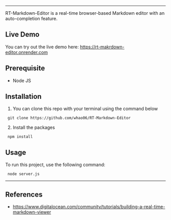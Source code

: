 ---
RT-Markdown-Editor is a real-time browser-based Markdown editor with an auto-completion feature.

## Live Demo
You can try out the live demo here: https://rt-makrdown-editor.onrender.com

## Prerequisite
 - Node JS
 
## Installation
 1) You can clone this repo with your terminal using the command below
 
   ```
    git clone https://github.com/whao06/RT-Markdown-Editor
   ```
 2) Install the packages
 
   ```
    npm install
   ``` 
## Usage
 To run this project, use the following command:
 
   ```
    node server.js
   ```
 ---

## References
 - https://www.digitalocean.com/community/tutorials/building-a-real-time-markdown-viewer